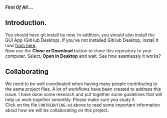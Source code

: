 **_First Of All...._**
## Introduction.
You should have git install by now. In addition, you should also install the GUI App (GitHub Desktop). If you've not installed GitHub Desktop, install it now [from here](https://desktop.github.com/).   
Now use the **Clone or Download** button to clone this repository to your computer. Select, **Open in Desktop** and wait. See how seamlessly it works?

## Collaborating
We need to be well coordinated when having many people contributing to the same project files. A lot of workflows have been created to address this issue. I have done some research and put together some guidelines that will help us work together smoothly. Please make sure you study it.    
Click on the file `CONTRIBUTING.md` above to read some important information about how we will be collaborating on this project.
